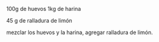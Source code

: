 100g de huevos
1kg de harina

45 g de ralladura de limón

mezclar los huevos y la harina, 
agregar ralladura de limón.
